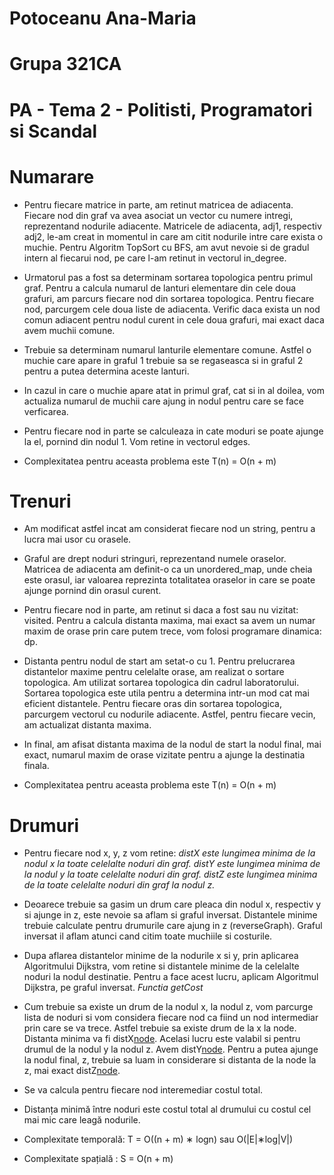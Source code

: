 # Potoceanu Ana-Maria
# Grupa 321CA
# PA - Tema 2 - Politisti, Programatori si Scandal

# Numarare

- Pentru fiecare matrice in parte, am retinut matricea de adiacenta. Fiecare
nod din graf va avea asociat un vector cu numere intregi, reprezentand
nodurile adiacente. Matricele de adiacenta, adj1, respectiv adj2, le-am creat
in momentul in care am citit nodurile intre care exista o muchie. 
Pentru Algoritm TopSort cu BFS, am avut nevoie si de gradul intern al fiecarui
nod, pe care l-am retinut in vectorul in_degree.
- Urmatorul pas a fost sa determinam sortarea topologica pentru primul graf.
Pentru a calcula numarul de lanturi elementare din cele doua grafuri, am
parcurs fiecare nod din sortarea topologica. Pentru fiecare nod, parcurgem
cele doua liste de adiacenta. Verific daca exista un nod comun adiacent pentru
nodul curent in cele doua grafuri, mai exact daca avem muchii comune.
- Trebuie sa determinam numarul lanturile elementare comune. Astfel o muchie
care apare in graful 1 trebuie sa se regaseasca si in graful 2 pentru a putea
determina aceste lanturi.
- In cazul in care o muchie apare atat in primul graf, cat si in al doilea,
vom actualiza numarul de muchii care ajung in nodul pentru care se face
verficarea.
- Pentru fiecare nod in parte se calculeaza in cate moduri se poate ajunge
la el, pornind din nodul 1. Vom retine in vectorul edges.

- Complexitatea pentru aceasta problema este T(n) = O(n + m)

# Trenuri

- Am modificat astfel incat am considerat fiecare nod un string, pentru
a lucra mai usor cu orasele.
- Graful are drept noduri stringuri, reprezentand numele oraselor. Matricea
de adiacenta am definit-o ca un unordered_map, unde cheia este orasul, iar
valoarea reprezinta totalitatea oraselor in care se poate ajunge pornind din
orasul curent.
- Pentru fiecare nod in parte, am retinut si daca a fost sau nu vizitat:
visited. Pentru a calcula distanta maxima, mai exact sa avem un numar maxim de
orase prin care putem trece, vom folosi programare dinamica: dp.
- Distanta pentru nodul de start am setat-o cu 1. Pentru prelucrarea
distantelor maxime pentru celelalte orase, am realizat o sortare topologica.
Am utilizat sortarea topologica din cadrul laboratorului. Sortarea topologica
este utila pentru a determina intr-un mod cat mai eficient distantele.
Pentru fiecare oras din sortarea topologica, parcurgem vectorul cu nodurile
adiacente. Astfel, pentru fiecare vecin, am actualizat distanta maxima.
- In final, am afisat distanta maxima de la nodul de start la nodul final, mai
exact, numarul maxim de orase vizitate pentru a ajunge la destinatia finala.

- Complexitatea pentru aceasta problema este T(n) = O(n + m)

# Drumuri

- Pentru fiecare nod x, y, z vom retine:
*distX este lungimea minima de la nodul x la toate celelalte noduri din graf.*
*distY este lungimea minima de la nodul y la toate celelalte noduri din graf.*
*distZ este lungimea minima de la toate celelalte noduri din graf la nodul z.*

- Deoarece trebuie sa gasim un drum care pleaca din nodul x, respectiv y
si ajunge in z, este nevoie sa aflam si graful inversat. Distantele minime
trebuie calculate pentru drumurile care ajung in z (reverseGraph).
Graful inversat il aflam atunci cand citim toate muchiile si costurile.
- Dupa aflarea distantelor minime de la nodurile x si y, prin aplicarea
Algoritmului Dijkstra, vom retine si distantele minime de la celelalte noduri
la nodul destinatie. Pentru a face acest lucru, aplicam Algoritmul Dijkstra,
pe graful inversat.
 *Functia getCost*
- Cum trebuie sa existe un drum de la nodul x, la nodul z, vom parcurge
lista de noduri si vom considera fiecare nod ca fiind un nod intermediar
prin care se va trece. Astfel trebuie sa existe drum de la x la node.
Distanta minima va fi distX[node](costul). Acelasi lucru este valabil si pentru
drumul de la nodul y la nodul z. Avem distY[node](costul). Pentru a putea ajunge
la nodul final, z, trebuie sa luam in considerare si distanta de la node
la z, mai exact distZ[node](costul).
- Se va calcula pentru fiecare nod interemediar costul total.
- Distanța minimă între noduri este costul total al drumului cu costul
cel mai mic care leagă nodurile.

- Complexitate temporală: T = O((n + m) ∗ logn) sau O(|E|∗log|V|)
- Complexitate spațială : S = O(n + m)
